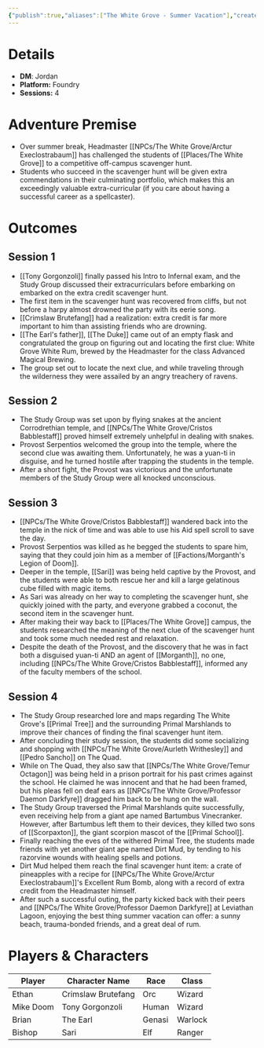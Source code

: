 ```yaml
---
{"publish":true,"aliases":["The White Grove - Summer Vacation"],"created":"2025-08-16T21:13:04.000-04:00","modified":"2025-10-18T17:39:59.489-04:00","published":"2025-10-18T17:39:59.489-04:00","cssclasses":"","DM":"Jordan","Players":["Ethan","Mike Doom","Brian","Bishop"],"Platform":"Foundry","Sessions":4,"Start Date":"2025-08-21","End Date":"2025-10-15"}
---
```


# Details
- **DM**: Jordan
- **Platform:** Foundry
- **Sessions:** 4

# Adventure Premise
- Over summer break, Headmaster [[NPCs/The White Grove/Arctur Execlostrabaum]] has challenged the students of [[Places/The White Grove]] to a competitive off-campus scavenger hunt.
- Students who succeed in the scavenger hunt will be given extra commendations in their culminating portfolio, which makes this an exceedingly valuable extra-curricular (if you care about having a successful career as a spellcaster).

# Outcomes

## Session 1
- [[Tony Gorgonzoli]] finally passed his Intro to Infernal exam, and the Study Group discussed their extracurriculars before embarking on embarked on the extra credit scavenger hunt.
- The first item in the scavenger hunt was recovered from cliffs, but not before a harpy almost drowned the party with its eerie song.
- [[Crimslaw Brutefang]] had a realization: extra credit is far more important to him than assisting friends who are drowning.
- [[The Earl's father]], [[The Duke]] came out of an empty flask and congratulated the group on figuring out and locating the first clue: White Grove White Rum, brewed by the Headmaster for the class Advanced Magical Brewing.
- The group set out to locate the next clue, and while traveling through the wilderness they were assailed by an angry treachery of ravens.

## Session 2
- The Study Group was set upon by flying snakes at the ancient Corrodrethian temple, and [[NPCs/The White Grove/Cristos Babblestaff]] proved himself extremely unhelpful in dealing with snakes.
- Provost Serpentios welcomed the group into the temple, where the second clue was awaiting them. Unfortunately, he was a yuan-ti in disguise, and he turned hostile after trapping the students in the temple.
- After a short fight, the Provost was victorious and the unfortunate members of the Study Group were all knocked unconscious.

## Session 3
- [[NPCs/The White Grove/Cristos Babblestaff]] wandered back into the temple in the nick of time and was able to use his Aid spell scroll to save the day.
- Provost Serpentios was killed as he begged the students to spare him, saying that they could join him as a member of [[Factions/Morganth's Legion of Doom]].
- Deeper in the temple, [[Sari]] was being held captive by the Provost, and the students were able to both rescue her and kill a large gelatinous cube filled with magic items.
- As Sari was already on her way to completing the scavenger hunt, she quickly joined with the party, and everyone grabbed a coconut, the second item in the scavenger hunt.
- After making their way back to [[Places/The White Grove]] campus, the students researched the meaning of the next clue of the scavenger hunt and took some much needed rest and relaxation.
- Despite the death of the Provost, and the discovery that he was in fact both a disguised yuan-ti AND an agent of [[Morganth]], no one, including [[NPCs/The White Grove/Cristos Babblestaff]], informed any of the faculty members of the school.

## Session 4
- The Study Group researched lore and maps regarding The White Grove's [[Primal Tree]] and the surrounding Primal Marshlands to improve their chances of finding the final scavenger hunt item.
- After concluding their study session, the students did some socializing and shopping with [[NPCs/The White Grove/Aurleth Writhesley]] and [[Pedro Sancho]] on The Quad. 
- While on The Quad, they also saw that [[NPCs/The White Grove/Temur Octagon]] was being held in a prison portrait for his past crimes against the school. He claimed he was innocent and that he had been framed, but his pleas fell on deaf ears as [[NPCs/The White Grove/Professor Daemon Darkfyre]] dragged him back to be hung on the wall.
- The Study Group traversed the Primal Marshlands quite successfully, even receiving help from a giant ape named Bartumbus Vinecranker. However, after Bartumbus left them to their devices, they killed two sons of [[Scorpaxton]], the giant scorpion mascot of the [[Primal School]]. 
- Finally reaching the eves of the withered Primal Tree, the students made friends with yet another giant ape named Dirt Mud, by tending to his razorvine wounds with healing spells and potions.
- Dirt Mud helped them reach the final scavenger hunt item: a crate of pineapples with a recipe for [[NPCs/The White Grove/Arctur Execlostrabaum]]'s Excellent Rum Bomb, along with a record of extra credit from the Headmaster himself.
- After such a successful outing, the party kicked back with their peers and [[NPCs/The White Grove/Professor Daemon Darkfyre]] at Leviathan Lagoon, enjoying the best thing summer vacation can offer: a sunny beach, trauma-bonded friends, and a great deal of rum.

# Players & Characters
| Player              | Character Name     | Race   | Class   |
| ------------------- | ------------------ | ------ | ------- |
| Ethan | Crimslaw Brutefang | Orc    | Wizard  |
| Mike Doom | Tony Gorgonzoli    | Human  | Wizard  |
| Brian | The Earl           | Genasi | Warlock |
| Bishop | Sari               | Elf    | Ranger  |
